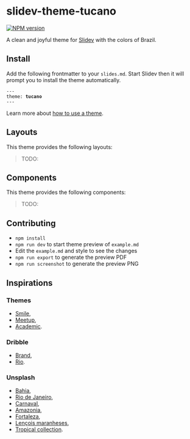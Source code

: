 # slidev-theme-tucano

[![NPM version](https://img.shields.io/npm/v/slidev-theme-tucano?color=3AB9D4&label=)](https://www.npmjs.com/package/slidev-theme-tucano)

A clean and joyful theme for [Slidev](https://github.com/slidevjs/slidev) with the colors of Brazil.

<!--
  Learn more about how to write a theme:
  https://sli.dev/themes/write-a-theme.html
--->

<!--
  run `npm run dev` to check out the slides for more details of how to start writing a theme
-->

<!--
  Put some screenshots here to demonstrate your theme

  Live demo: [...]
-->

## Install

Add the following frontmatter to your `slides.md`. Start Slidev then it will prompt you to install the theme automatically.

<pre><code>---
theme: <b>tucano</b>
---</code></pre>

Learn more about [how to use a theme](https://sli.dev/themes/use).

## Layouts

This theme provides the following layouts:

> TODO:

## Components

This theme provides the following components:

> TODO:

## Contributing

- `npm install`
- `npm run dev` to start theme preview of `example.md`
- Edit the `example.md` and style to see the changes
- `npm run export` to generate the preview PDF
- `npm run screenshot` to generate the preview PNG

## Inspirations

### Themes

- [Smile](https://www.npmjs.com/package/slidev-theme-smile),
- [Meetup](https://www.npmjs.com/package/slidev-theme-meetup),
- [Academic](https://www.npmjs.com/package/slidev-theme-academic).

### Dribble

- [Brand](https://dribbble.com/livargolo),
- [Rio](https://dribbble.com/tags/rio).

### Unsplash

- [Bahia](https://unsplash.com/fr/s/photos/bahia),
- [Rio de Janeiro](https://unsplash.com/fr/s/photos/Rio-de-janeiro),
- [Carnaval](https://unsplash.com/fr/s/photos/carnaval),
- [Amazonia](https://unsplash.com/fr/s/photos/Amazonia),
- [Fortaleza](https://unsplash.com/fr/s/photos/fortaleza),
- [Lençois maranheses](https://unsplash.com/fr/s/photos/lencois-maranheses),
- [Tropical collection](https://unsplash.com/fr/collections/9530167/tropical).

